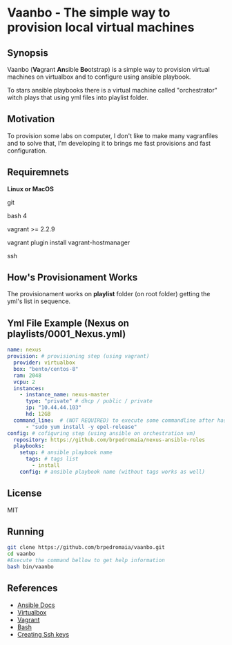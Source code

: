 # Vaanbo - The simple way to provision local virtual machines

## Synopsis

Vaanbo (**Va**grant **An**sible **Bo**otstrap) is a simple way to provision virtual machines on virtualbox and to configure using ansible playbook.

To stars ansible playbooks there is a virtual machine called "orchestrator" witch plays that using yml files into playlist folder.

## Motivation

To provision some labs on computer, I don't like to make many vagranfiles and to solve that, I'm developing it to brings me fast provisions and fast configuration.

## Requiremnets
**Linux or MacOS**

git

bash 4

vagrant >= 2.2.9

vagrant plugin install vagrant-hostmanager

ssh


## How's Provisionament Works

The provisionament works on **playlist** folder (on root folder) getting the yml's list in sequence.

## Yml File Example (Nexus on playlists/0001_Nexus.yml)

```yaml
name: nexus
provision: # provisioning step (using vagrant)
  provider: virtualbox
  box: "bento/centos-8"
  ram: 2048
  vcpu: 2
  instances: 
    - instance_name: nexus-master
      type: "private" # dhcp / public / private
      ip: "10.44.44.103" 
      hd: 12GB
  command_line:  # (NOT REQUIRED) to execute some commandline after has provisioned.
      - "sudo yum install -y epel-release"
config: # cofiguring step (using ansible on orchestration vm)
  repository: https://github.com/brpedromaia/nexus-ansible-roles
  playbooks: 
    setup: # ansible playbook name
      tags: # tags list
        - install
    config: # ansible playbook name (without tags works as well)
```

## License

MIT

## Running

```bash
git clone https://github.com/brpedromaia/vaanbo.git
cd vaanbo
#Execute the command bellow to get help information
bash bin/vaanbo
```




## References
- [Ansible Docs](https://docs.ansible.com/)
- [Virtualbox](https://www.virtualbox.org/)
- [Vagrant](https://www.vagrantup.com/docs)
- [Bash](https://www.gnu.org/software/bash/manual/bash.html)
- [Creating Ssh keys](https://confluence.atlassian.com/bitbucketserver/creating-ssh-keys-776639788.html)
